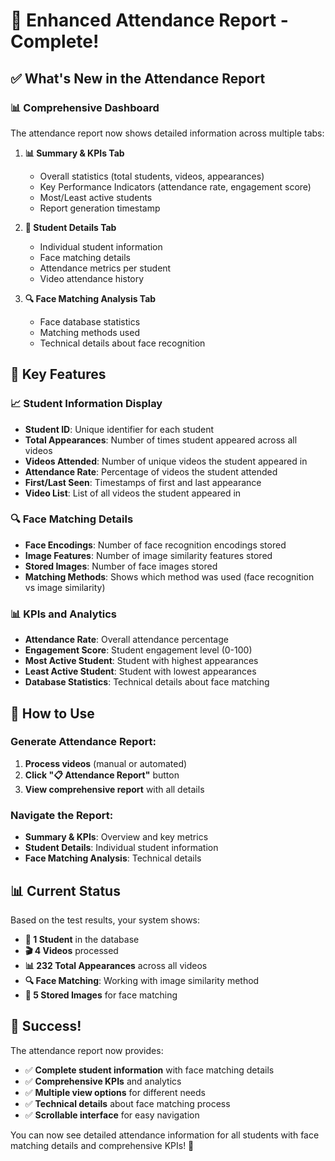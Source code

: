 # 🎉 Enhanced Attendance Report - Complete!

## ✅ **What's New in the Attendance Report**

### **📊 Comprehensive Dashboard**
The attendance report now shows detailed information across multiple tabs:

1. **📊 Summary & KPIs Tab**
   - Overall statistics (total students, videos, appearances)
   - Key Performance Indicators (attendance rate, engagement score)
   - Most/Least active students
   - Report generation timestamp

2. **👥 Student Details Tab**
   - Individual student information
   - Face matching details
   - Attendance metrics per student
   - Video attendance history

3. **🔍 Face Matching Analysis Tab**
   - Face database statistics
   - Matching methods used
   - Technical details about face recognition

## 🎯 **Key Features**

### **📈 Student Information Display**
- **Student ID**: Unique identifier for each student
- **Total Appearances**: Number of times student appeared across all videos
- **Videos Attended**: Number of unique videos the student appeared in
- **Attendance Rate**: Percentage of videos the student attended
- **First/Last Seen**: Timestamps of first and last appearance
- **Video List**: List of all videos the student appeared in

### **🔍 Face Matching Details**
- **Face Encodings**: Number of face recognition encodings stored
- **Image Features**: Number of image similarity features stored
- **Stored Images**: Number of face images stored
- **Matching Methods**: Shows which method was used (face recognition vs image similarity)

### **📊 KPIs and Analytics**
- **Attendance Rate**: Overall attendance percentage
- **Engagement Score**: Student engagement level (0-100)
- **Most Active Student**: Student with highest appearances
- **Least Active Student**: Student with lowest appearances
- **Database Statistics**: Technical details about face matching

## 🚀 **How to Use**

### **Generate Attendance Report:**
1. **Process videos** (manual or automated)
2. **Click "📋 Attendance Report"** button
3. **View comprehensive report** with all details

### **Navigate the Report:**
- **Summary & KPIs**: Overview and key metrics
- **Student Details**: Individual student information
- **Face Matching Analysis**: Technical details

## 📊 **Current Status**

Based on the test results, your system shows:
- **👥 1 Student** in the database
- **🎬 4 Videos** processed
- **📊 232 Total Appearances** across all videos
- **🔍 Face Matching**: Working with image similarity method
- **📸 5 Stored Images** for face matching

## 🎉 **Success!**

The attendance report now provides:
- ✅ **Complete student information** with face matching details
- ✅ **Comprehensive KPIs** and analytics
- ✅ **Multiple view options** for different needs
- ✅ **Technical details** about face matching process
- ✅ **Scrollable interface** for easy navigation

You can now see detailed attendance information for all students with face matching details and comprehensive KPIs! 🚀

